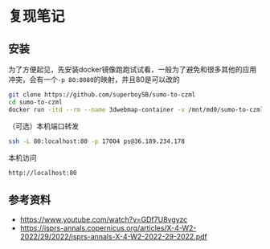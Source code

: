 # 复现笔记
## 安装
为了方便起见，先安装docker镜像跑跑试试看，一般为了避免和很多其他的应用冲突，会有一个`-p 80:8080`的映射，并且80是可以改的
```sh
git clone https://github.com/superboySB/sumo-to-czml
cd sumo-to-czml
docker run -itd --rm --name 3dwebmap-container -v /mnt/md0/sumo-to-czml/data:/var/www/data -p 80:8000 tumgis/3dcitydb-web-map:latest
```
（可选）本机端口转发
```sh
ssh -L 80:localhost:80 -p 17004 ps@36.189.234.178
```
本机访问
```sh
http://localhost:80
```

## 参考资料
- https://www.youtube.com/watch?v=GDf7U8vgyzc
- https://isprs-annals.copernicus.org/articles/X-4-W2-2022/29/2022/isprs-annals-X-4-W2-2022-29-2022.pdf